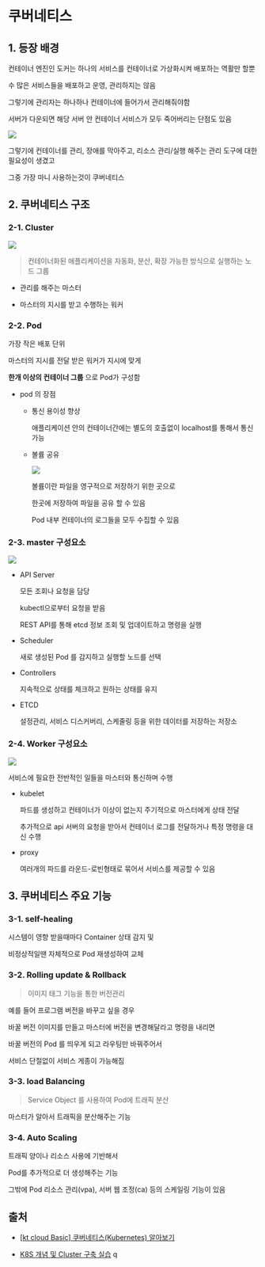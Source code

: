 # 쿠버네티스

## 1. 등장 배경

컨테이너 엔진인 도커는 하나의 서비스를 컨테이너로 가상화시켜 배포하는 역활만 할뿐

수 많은 서비스들을 배포하고 운영, 관리하지는 않음

그렇기에 관리자는 하나하나 컨테이너에 들어가서 관리해줘야함

서버가 다운되면 해당 서버 안 컨테이너 서비스가 모두 죽어버리는 단점도 있음

![](https://velog.velcdn.com/images/lcw574/post/a97b0969-2947-46b8-b8f8-e78ab1a8bdae/image.png)

그렇기에 컨테이너를 관리, 장애를 막아주고, 리소스 관리/실행 해주는 관리 도구에 대한 필요성이 생겼고

그중 가장 마니 사용하는것이 쿠버네티스

## 2. 쿠버네티스 구조

### 2-1. Cluster

![](https://velog.velcdn.com/images/lcw574/post/61f17a0c-b128-402b-96b2-82284802a9ad/image.png)

> 컨테이너화된 애플리케이션을 자동화, 분산, 확장 가능한 방식으로 실행하는 노드 그룹

- 관리를 해주는 마스터

- 마스터의 지시를 받고 수행하는 워커

### 2-2. Pod

가장 작은 배포 단위

마스터의 지시를 전달 받은 워커가 지시에 맞게

**한개 이상의 컨테이너 그룹** 으로 Pod가 구성함

- pod 의 장점

  - 통신 용이성 향상

    애플리케이션 안의 컨테이너간에는 별도의 호출없이 localhost를 통해서 통신 가능

  - 볼륨 공유

    ![](https://velog.velcdn.com/images/lcw574/post/dfcd92a7-659d-4061-8ad0-a916fa681bee/image.webp)

    볼륨이란 파일을 영구적으로 저장하기 위한 곳으로

    한곳에 저장하여 파일을 공유 할 수 있음

    Pod 내부 컨테이너의 로그들을 모두 수집할 수 있음

### 2-3. master 구성요소

![](https://velog.velcdn.com/images/lcw574/post/a8b71ab5-2fad-4771-9935-2a4db9db6345/image.png)

- API Server

  모든 조회나 요청을 담당

  kubectl으로부터 요청을 받음

  REST API를 통해 etcd 정보 조회 및 업데이트하고 명령을 실행

- Scheduler

  새로 생성된 Pod 를 감지하고 실행할 노드를 선택

- Controllers

  지속적으로 상태를 체크하고 원하는 상태를 유지

- ETCD

  설정관리, 서비스 디스커버리, 스케줄링 등을 위한 데이터를 저장하는 저장소

### 2-4. Worker 구성요소

![](https://velog.velcdn.com/images/lcw574/post/c04de826-c4e8-4550-afa3-d828eddcee4b/image.png)

서비스에 필요한 전반적인 일들을 마스터와 통신하며 수행

- kubelet

  파드를 생성하고 컨테이너가 이상이 없는지 주기적으로 마스터에게 상태 전달

  추가적으로 api 서버의 요청을 받아서 컨테이너 로그를 전달하거나 특정 명령을 대신 수행

- proxy

  여러개의 파드를 라운드-로빈형태로 묶어서 서비스를 제공할 수 있음

## 3. 쿠버네티스 주요 기능

### 3-1. self-healing

시스템이 영향 받을때마다 Container 상태 감지 및

비정상적일땐 자체적으로 Pod 재생성하여 교체

### 3-2. Rolling update & Rollback

> 이미지 태그 기능을 통한 버전관리

예를 들어 프로그램 버전을 바꾸고 싶을 경우

바꿀 버전 이미지를 만들고 마스터에 버전을 변경해달라고 명령을 내리면

바꿀 버전의 Pod 를 띄우게 되고 라우팅만 바꿔주어서

서비스 단절없이 서비스 게종이 가능해짐

### 3-3. load Balancing

> Service Object 를 사용하여 Pod에 트래픽 분산

마스터가 알아서 트래픽을 분산해주는 기능

### 3-4. Auto Scaling

트래픽 양이나 리소스 사용에 기반해서

Pod를 추가적으로 더 생성해주는 기능

그밖에 Pod 리소스 관리(vpa), 서버 웹 조정(ca) 등의 스케일링 기능이 있음

## 출처

- [[kt cloud Basic] 쿠버네티스(Kubernetes) 알아보기](https://www.youtube.com/watch?v=OhwZuDpGPWU)

- [K8S 개념 및 Cluster 구축 실습](https://blog.bespinglobal.com/post/k8s-%EA%B0%9C%EB%85%90-%EB%B0%8F-cluster-%EA%B5%AC%EC%B6%95-%EC%8B%A4%EC%8A%B5/)
 q